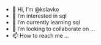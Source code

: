 - 👋 Hi, I’m @kslavko
- 👀 I’m interested in sql
- 🌱 I’m currently learning sql
- 💞️ I’m looking to collaborate on ...
- 📫 How to reach me ...

<!---
kslavko/kslavko is a ✨ special ✨ repository because its `README.md` (this file) appears on your GitHub profile.
You can click the Preview link to take a look at your changes.
--->
